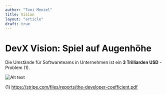 ```yaml
---
author: "Toni Menzel"
title: Vision
layout: "article"
draft: true
---
```


# DevX Vision: Spiel auf Augenhöhe

Die Umstände für Softwareteams in Unternehmen ist ein **3 Trilliarden USD** -Problem (1).

![Alt text](/saa2.png)



(1) https://stripe.com/files/reports/the-developer-coefficient.pdf